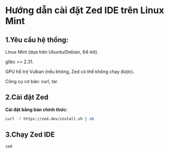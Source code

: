 # Hướng dẫn cài đặt Zed IDE trên Linux Mint

## 1.Yêu cầu hệ thống:

Linux Mint (dựa trên Ubuntu/Debian, 64-bit).

glibc >= 2.31.

GPU hỗ trợ Vulkan (nếu không, Zed có thể không chạy được).

Công cụ cơ bản: curl, tar.

## 2.Cài đặt Zed

**Cài đặt bằng bản chính thức:**

```bash
curl -f https://zed.dev/install.sh | sh
```

## 3.Chạy Zed IDE

```terminal
zed
```
